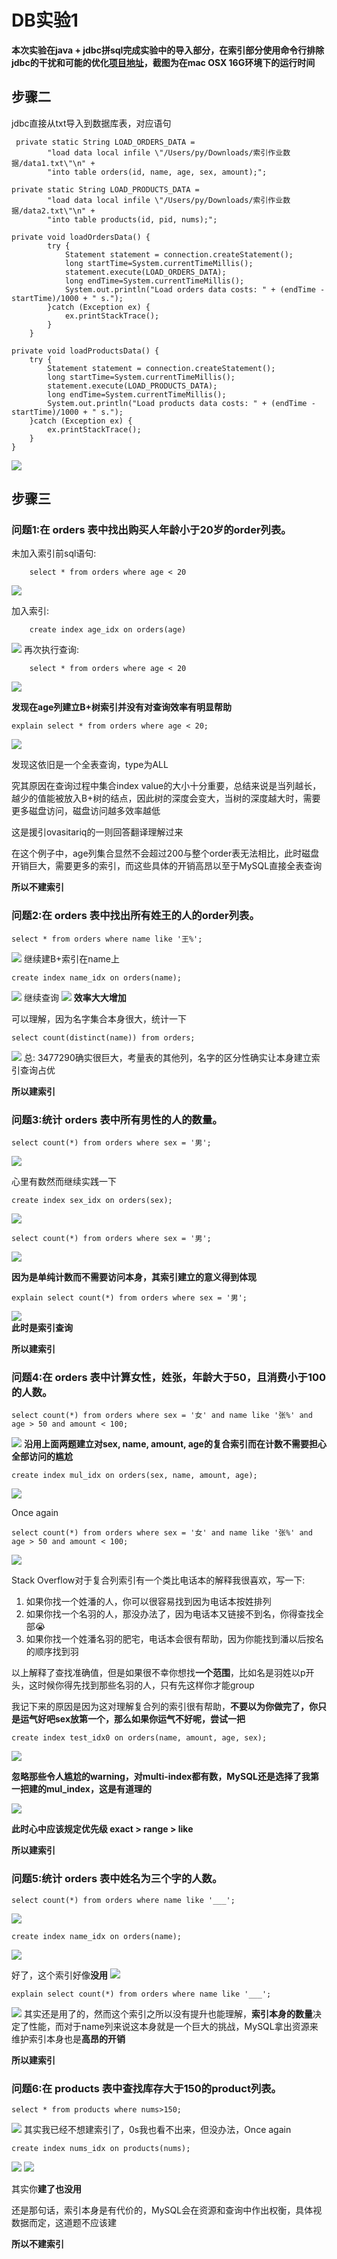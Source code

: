 # DB实验1
**本次实验在java + jdbc拼sql完成实验中的导入部分，在索引部分使用命令行排除jdbc的干扰和可能的优化[项目地址](https://github.com/Pypy233/DB2)，截图为在mac OSX 16G环境下的运行时间**
## 步骤二
jdbc直接从txt导入到数据库表，对应语句

	 private static String LOAD_ORDERS_DATA =
            "load data local infile \"/Users/py/Downloads/索引作业数据/data1.txt\"\n" +
            "into table orders(id, name, age, sex, amount);";

    private static String LOAD_PRODUCTS_DATA =
            "load data local infile \"/Users/py/Downloads/索引作业数据/data2.txt\"\n" +
            "into table products(id, pid, nums);";

	private void loadOrdersData() {
	        try {
	            Statement statement = connection.createStatement();
	            long startTime=System.currentTimeMillis();
	            statement.execute(LOAD_ORDERS_DATA);
	            long endTime=System.currentTimeMillis();
	            System.out.println("Load orders data costs: " + (endTime - startTime)/1000 + " s.");
	        }catch (Exception ex) {
	            ex.printStackTrace();
	        }
	    }

    private void loadProductsData() {
        try {
            Statement statement = connection.createStatement();
            long startTime=System.currentTimeMillis();
            statement.execute(LOAD_PRODUCTS_DATA);
            long endTime=System.currentTimeMillis();
            System.out.println("Load products data costs: " + (endTime - startTime)/1000 + " s.");
        }catch (Exception ex) {
            ex.printStackTrace();
        }
    }

![](img/load.png)


## 步骤三
### 问题1:在 orders 表中找出购买人年龄小于20岁的order列表。

未加入索引前sql语句:
		
		select * from orders where age < 20

![](img/1_1.png)
	
加入索引:
		
		create index age_idx on orders(age)
![](img/1_2.png)
再次执行查询:

		select * from orders where age < 20
![](img/1_3.png)		

**发现在age列建立B+树索引并没有对查询效率有明显帮助**
	  
	explain select * from orders where age < 20;
![](img/1_4.png)

发现这依旧是一个全表查询，type为ALL

究其原因在查询过程中集合index value的大小十分重要，总结来说是当列越长，越少的值能被放入B+树的结点，因此树的深度会变大，当树的深度越大时，需要更多磁盘访问，磁盘访问越多效率越低

这是援引ovasitariq的一则回答翻译理解过来

在这个例子中，age列集合显然不会超过200与整个order表无法相比，此时磁盘开销巨大，需要更多的索引，而这些具体的开销高昂以至于MySQL直接全表查询

**所以不建索引**

### 问题2:在 orders 表中找出所有姓王的人的order列表。
	select * from orders where name like '王%';
![](img/2_1.png)
继续建B+索引在name上
	
	create index name_idx on orders(name);
![](img/2_2.png)
继续查询
![](img/2_3.png)
**效率大大增加**

可以理解，因为名字集合本身很大，统计一下
		
	select count(distinct(name)) from orders;
![](img/2_4.png)
总: 3477290确实很巨大，考量表的其他列，名字的区分性确实让本身建立索引查询占优

**所以建索引**
### 问题3:统计 orders 表中所有男性的人的数量。
	select count(*) from orders where sex = '男';
![](img/3_1.png)

心里有数然而继续实践一下

	create index sex_idx on orders(sex);
![](img/3_2.png)

	select count(*) from orders where sex = '男';

![](img/3_3.png)

**因为是单纯计数而不需要访问本身，其索引建立的意义得到体现**
	
	explain select count(*) from orders where sex = '男';
![](img/3_4.png)	
**此时是索引查询**

**所以建索引**
### 问题4:在 orders 表中计算女性，姓张，年龄大于50，且消费小于100的人数。
	select count(*) from orders where sex = '女' and name like '张%' and age > 50 and amount < 100;
![](img/4_1.png)
**沿用上面两题建立对sex, name, amount, age的复合索引而在计数不需要担心全部访问的尴尬**

	create index mul_idx on orders(sex, name, amount, age);
![](img/4_2.png)
	
Once again

	select count(*) from orders where sex = '女' and name like '张%' and age > 50 and amount < 100;
	
![](img/4_3.png)

Stack Overflow对于复合列索引有一个类比电话本的解释我很喜欢，写一下:

1. 如果你找一个姓潘的人，你可以很容易找到因为电话本按姓排列
2. 如果你找一个名羽的人，那没办法了，因为电话本又链接不到名，你得查找全部😭
3. 如果你找一个姓潘名羽的肥宅，电话本会很有帮助，因为你能找到潘以后按名的顺序找到羽

以上解释了查找准确值，但是如果很不幸你想找**一个范围**，比如名是羽姓以p开头，这时候你得先找到那些名羽的人，只有先这样你才能group

我记下来的原因是因为这对理解复合列的索引很有帮助，**不要以为你做完了，你只是运气好吧sex放第一个，那么如果你运气不好呢，尝试一把**

	create index test_idx0 on orders(name, amount, age, sex);
![](img/4_4.png)

**忽略那些令人尴尬的warning，对multi-index都有数，MySQL还是选择了我第一把建的mul_index，这是有道理的**

![](img/4_5.png)

**此时心中应该规定优先级 exact > range > like**

**所以建索引**

### 问题5:统计 orders 表中姓名为三个字的人数。
	select count(*) from orders where name like '___';
![](img/5_1.png)
	
	create index name_idx on orders(name);
![](img/5_2.png)

好了，这个索引好像**没用**
![](img/5_3.png)
	
	explain select count(*) from orders where name like '___';
![](img/5_4.png)
其实还是用了的，然而这个索引之所以没有提升也能理解，**索引本身的数量**决定了性能，而对于name列来说这本身就是一个巨大的挑战，MySQL拿出资源来维护索引本身也是**高昂的开销**

**所以建索引**

### 问题6:在 products 表中查找库存大于150的product列表。	select * from products where nums>150;
	
![](img/6_1.png)
	其实我已经不想建索引了，0s我也看不出来，但没办法，Once again

	create index nums_idx on products(nums);
![](img/6_2.png)
![](img/6_3.png)

其实你**建了也没用**

还是那句话，索引本身是有代价的，MySQL会在资源和查询中作出权衡，具体视数据而定，这道题不应该建

**所以不建索引**
	